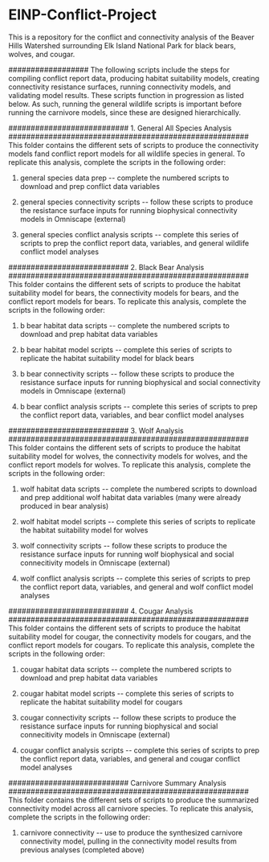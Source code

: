 # EINP-Conflict-Project
This is a repository for the conflict and connectivity analysis of the Beaver Hills Watershed surrounding Elk Island National Park for black bears, wolves, and cougar.

##################
The following scripts include the steps for compiling conflict report data, producing habitat suitability models, creating connectivity resistance surfaces, running connectivity models, and validating model results. These scripts function in progression as listed below. As such, running the general wildlife scripts is important before running the carnivore models, since these are designed hierarchically.

########################### 1. General All Species Analysis ######################################################
This folder contains the different sets of scripts to produce the connectivity models fand conflict report models for all wildlife species in general. To replicate this analysis, complete the scripts in the following order:

1. general species data prep -- complete the numbered scripts to download and prep conflict data variables

2. general species connectivity scripts -- follow these scripts to produce the resistance surface inputs for running biophysical connectivity models in Omniscape (external)

4. general species conflict analysis scripts -- complete this series of scripts to prep the conflict report data, variables, and general wildlife conflict model analyses


########################### 2. Black Bear Analysis ######################################################
This folder contains the different sets of scripts to produce the habitat suitability model for bears, the connectivity models for bears, and the conflict report models for bears. To replicate this analysis, complete the scripts in the following order:

1. b bear habitat data scripts -- complete the numbered scripts to download and prep habitat data variables

2. b bear habitat model scripts -- complete this series of scripts to replicate the habitat suitability model for black bears

3. b bear connectivity scripts -- follow these scripts to produce the resistance surface inputs for running biophysical and social connectivity models in Omniscape (external)

4. b bear conflict analysis scripts -- complete this series of scripts to prep the conflict report data, variables, and bear conflict model analyses


########################### 3. Wolf Analysis ######################################################
This folder contains the different sets of scripts to produce the habitat suitability model for wolves, the connectivity models for wolves, and the conflict report models for wolves. To replicate this analysis, complete the scripts in the following order:

1. wolf habitat data scripts -- complete the numbered scripts to download and prep additional wolf habitat data variables (many were already produced in bear analysis)

2. wolf habitat model scripts -- complete this series of scripts to replicate the habitat suitability model for wolves

3. wolf connectivity scripts -- follow these scripts to produce the resistance surface inputs for running wolf biophysical and social connecitivity models in Omniscape (external)

4. wolf conflict analysis scripts -- complete this series of scripts to prep the conflict report data, variables, and general and wolf conflict model analyses


########################### 4. Cougar Analysis ######################################################
This folder contains the different sets of scripts to produce the habitat suitability model for cougar, the connectivity models for cougars, and the conflict report models for cougars. To replicate this analysis, complete the scripts in the following order:

1. cougar habitat data scripts -- complete the numbered scripts to download and prep habitat data variables

2. cougar habitat model scripts -- complete this series of scripts to replicate the habitat suitability model for cougars

3. cougar connectivity scripts -- follow these scripts to produce the resistance surface inputs for running biophysical and social connecitivity models in Omniscape (external)

4. cougar conflict analysis scripts -- complete this series of scripts to prep the conflict report data, variables, and general and cougar conflict model analyses

########################### Carnivore Summary Analysis ######################################################
This folder contains the different sets of scripts to produce the summarized connectivity model across all carnivore species. To replicate this analysis, complete the scripts in the following order:

1. carnivore connectivity -- use to produce the synthesized carnivore connectivity model, pulling in the connectivity model results from previous analyses (completed above)

